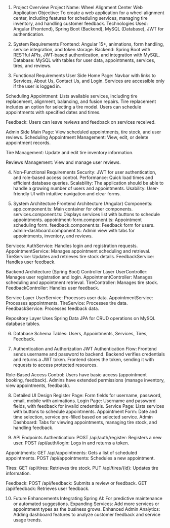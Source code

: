 1. Project Overview
Project Name: Wheel Alignment Center Web Application
Objective: To create a web application for a wheel alignment center, including features for scheduling services, managing tire inventory, and handling customer feedback.
Technologies Used: Angular (Frontend), Spring Boot (Backend), MySQL (Database), JWT for authentication.

2. System Requirements
Frontend: Angular 15+, animations, form handling, service integration, and token storage.
Backend: Spring Boot with RESTful APIs, JWT-based authentication, and integration with MySQL.
Database: MySQL with tables for user data, appointments, services, tires, and reviews.

3. Functional Requirements
User Side
Home Page:
Navbar with links to Services, About Us, Contact Us, and Login.
Services are accessible only if the user is logged in.

Scheduling Appointment:
Lists available services, including tire replacement, alignment, balancing, and fusion repairs.
Tire replacement includes an option for selecting a tire model.
Users can schedule appointments with specified dates and times.

Feedback:
Users can leave reviews and feedback on services received.

Admin Side
Main Page:
View scheduled appointments, tire stock, and user reviews.
Scheduling Appointment Management:
View, edit, or delete appointment records.

Tire Management:
Update and edit tire inventory information.

Reviews Management:
View and manage user reviews.

4. Non-Functional Requirements
Security: JWT for user authentication, and role-based access control.
Performance: Quick load times and efficient database queries.
Scalability: The application should be able to handle a growing number of users and appointments.
Usability: User-friendly UI with intuitive navigation and clear forms.

5. System Architecture
Frontend Architecture (Angular)
Components:
app.component.ts: Main container for other components.
services.component.ts: Displays services list with buttons to schedule appointments.
appointment-form.component.ts: Appointment scheduling form.
feedback.component.ts: Feedback form for users.
admin-dashboard.component.ts: Admin view with tabs for appointments, inventory, and reviews.

Services:
AuthService: Handles login and registration requests.
AppointmentService: Manages appointment scheduling and retrieval.
TireService: Updates and retrieves tire stock details.
FeedbackService: Handles user feedback.

Backend Architecture (Spring Boot)
Controller Layer
UserController: Manages user registration and login.
AppointmentController: Manages scheduling and appointment retrieval.
TireController: Manages tire stock.
FeedbackController: Handles user feedback.

Service Layer
UserService: Processes user data.
AppointmentService: Processes appointments.
TireService: Processes tire data.
FeedbackService: Processes feedback data.

Repository Layer
Uses Spring Data JPA for CRUD operations on MySQL database tables.

6. Database Schema
Tables: Users, Appointments, Services, Tires, Feedback.

7. Authentication and Authorization
JWT Authentication Flow:
Frontend sends username and password to backend.
Backend verifies credentials and returns a JWT token.
Frontend stores the token, sending it with requests to access protected resources.

Role-Based Access Control:
Users have basic access (appointment booking, feedback).
Admins have extended permissions (manage inventory, view appointments, feedback).

8. Detailed UI Design
Register Page: Form fields for username, password, email, mobile with animations.
Login Page: Username and password fields, with feedback for invalid credentials.
Service Page: Lists services with buttons to schedule appointments.
Appointment Form: Date and time selection, service pre-filled based on selected service.
Admin Dashboard: Tabs for viewing appointments, managing tire stock, and handling feedback.

9. API Endpoints
Authentication:
POST /api/auth/register: Registers a new user.
POST /api/auth/login: Logs in and returns a token.

Appointments:
GET /api/appointments: Gets a list of scheduled appointments.
POST /api/appointments: Schedules a new appointment.

Tires:
GET /api/tires: Retrieves tire stock.
PUT /api/tires/{id}: Updates tire information.

Feedback:
POST /api/feedback: Submits a review or feedback.
GET /api/feedback: Retrieves user feedback.

10. Future Enhancements
Integrating Spring AI: For predictive maintenance or automated suggestions.
Expanding Services: Add more services or appointment types as the business grows.
Enhanced Admin Analytics: Adding dashboard features to analyze customer feedback and service usage trends.
